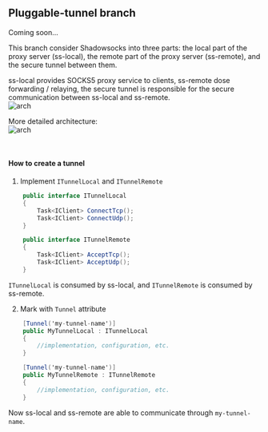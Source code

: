 ﻿## Pluggable-tunnel branch

Coming soon...


This branch consider Shadowsocks into three parts: the local part of the proxy server (ss-local), the remote part of the proxy server (ss-remote), and the secure tunnel between them.

ss-local provides SOCKS5 proxy service to clients, ss-remote dose forwarding / relaying, the secure tunnel is responsible for the secure communication between ss-local and ss-remote.
<br/>
![arch][shadowsocks_net_arch_pt]


More detailed architecture:
<br/>
![arch][shadowsocks_net_arch]

<br/>

#### How to create a tunnel

1. Implement `ITunnelLocal` and `ITunnelRemote`
```c#
    public interface ITunnelLocal
    {
        Task<IClient> ConnectTcp();
        Task<IClient> ConnectUdp();
    }
```
```c#
    public interface ITunnelRemote
    {
        Task<IClient> AcceptTcp();
        Task<IClient> AcceptUdp();
    }
```

`ITunnelLocal` is consumed by ss-local, and `ITunnelRemote` is consumed by ss-remote.

2. Mark with `Tunnel` attribute
```c#
    [Tunnel('my-tunnel-name')]
    public MyTunnelLocal : ITunnelLocal
    {
        //implementation, configuration, etc.
    }
```
```c#
    [Tunnel('my-tunnel-name')]
    public MyTunnelRemote : ITunnelRemote
    {
        //implementation, configuration, etc.
    }
```
Now ss-local and ss-remote are able to communicate through `my-tunnel-name`.
<br/>


[shadowsocks_net_arch]: https://github.com/shadowsocks/Shadowsocks-Net/blob/pluggable-tunnel/ssarch.png
[shadowsocks_net_arch_pt]: https://github.com/shadowsocks/Shadowsocks-Net/blob/pluggable-tunnel/ssarchpt.png